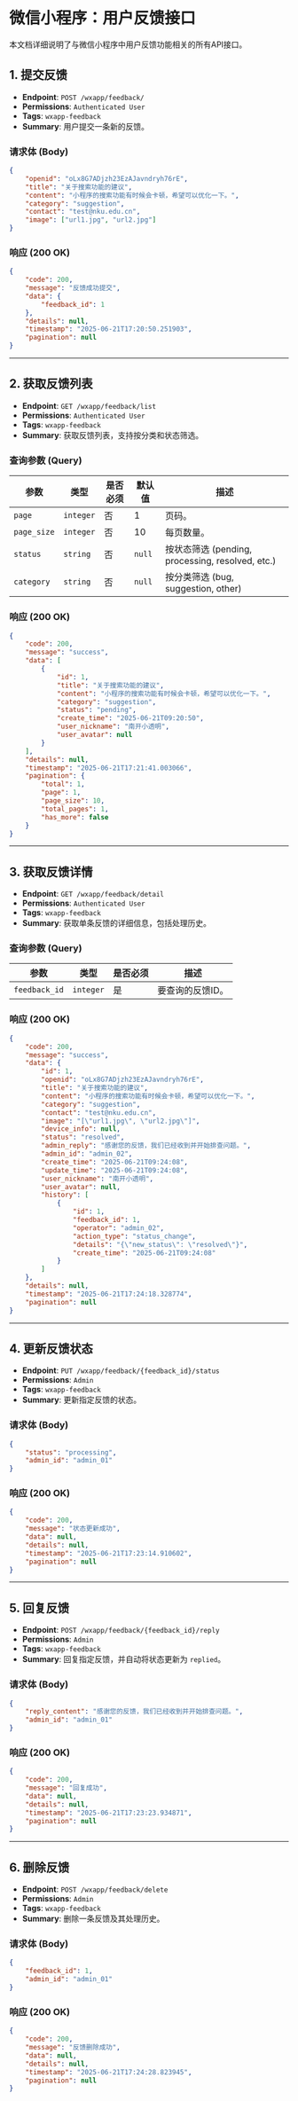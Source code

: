 # 微信小程序：用户反馈接口

本文档详细说明了与微信小程序中用户反馈功能相关的所有API接口。

## 1. 提交反馈

- **Endpoint**: `POST /wxapp/feedback/`
- **Permissions**: `Authenticated User`
- **Tags**: `wxapp-feedback`
- **Summary**: 用户提交一条新的反馈。

### 请求体 (Body)

```json
{
    "openid": "oLx8G7ADjzh23EzAJavndryh76rE",
    "title": "关于搜索功能的建议",
    "content": "小程序的搜索功能有时候会卡顿，希望可以优化一下。",
    "category": "suggestion",
    "contact": "test@nku.edu.cn",
    "image": ["url1.jpg", "url2.jpg"]
}
```

### 响应 (200 OK)

```json
{
    "code": 200,
    "message": "反馈成功提交",
    "data": {
        "feedback_id": 1
    },
    "details": null,
    "timestamp": "2025-06-21T17:20:50.251903",
    "pagination": null
}
```

---

## 2. 获取反馈列表

- **Endpoint**: `GET /wxapp/feedback/list`
- **Permissions**: `Authenticated User`
- **Tags**: `wxapp-feedback`
- **Summary**: 获取反馈列表，支持按分类和状态筛选。

### 查询参数 (Query)

| 参数 | 类型 | 是否必须 | 默认值 | 描述 |
| --- | --- | --- | --- | --- |
| `page` | `integer` | 否 | 1 | 页码。 |
| `page_size` | `integer`| 否 | 10 | 每页数量。 |
| `status` | `string` | 否 | `null`| 按状态筛选 (pending, processing, resolved, etc.) |
| `category`| `string` | 否 | `null`| 按分类筛选 (bug, suggestion, other) |

### 响应 (200 OK)

```json
{
    "code": 200,
    "message": "success",
    "data": [
        {
            "id": 1,
            "title": "关于搜索功能的建议",
            "content": "小程序的搜索功能有时候会卡顿，希望可以优化一下。",
            "category": "suggestion",
            "status": "pending",
            "create_time": "2025-06-21T09:20:50",
            "user_nickname": "南开小透明",
            "user_avatar": null
        }
    ],
    "details": null,
    "timestamp": "2025-06-21T17:21:41.003066",
    "pagination": {
        "total": 1,
        "page": 1,
        "page_size": 10,
        "total_pages": 1,
        "has_more": false
    }
}
```

---

## 3. 获取反馈详情

- **Endpoint**: `GET /wxapp/feedback/detail`
- **Permissions**: `Authenticated User`
- **Tags**: `wxapp-feedback`
- **Summary**: 获取单条反馈的详细信息，包括处理历史。

### 查询参数 (Query)

| 参数 | 类型 | 是否必须 | 描述 |
| --- | --- | --- | --- |
| `feedback_id` | `integer` | 是 | 要查询的反馈ID。 |

### 响应 (200 OK)

```json
{
    "code": 200,
    "message": "success",
    "data": {
        "id": 1,
        "openid": "oLx8G7ADjzh23EzAJavndryh76rE",
        "title": "关于搜索功能的建议",
        "content": "小程序的搜索功能有时候会卡顿，希望可以优化一下。",
        "category": "suggestion",
        "contact": "test@nku.edu.cn",
        "image": "[\"url1.jpg\", \"url2.jpg\"]",
        "device_info": null,
        "status": "resolved",
        "admin_reply": "感谢您的反馈，我们已经收到并开始排查问题。",
        "admin_id": "admin_02",
        "create_time": "2025-06-21T09:24:08",
        "update_time": "2025-06-21T09:24:08",
        "user_nickname": "南开小透明",
        "user_avatar": null,
        "history": [
            {
                "id": 1,
                "feedback_id": 1,
                "operator": "admin_02",
                "action_type": "status_change",
                "details": "{\"new_status\": \"resolved\"}",
                "create_time": "2025-06-21T09:24:08"
            }
        ]
    },
    "details": null,
    "timestamp": "2025-06-21T17:24:18.328774",
    "pagination": null
}
```

---

## 4. 更新反馈状态

- **Endpoint**: `PUT /wxapp/feedback/{feedback_id}/status`
- **Permissions**: `Admin`
- **Tags**: `wxapp-feedback`
- **Summary**: 更新指定反馈的状态。

### 请求体 (Body)

```json
{
    "status": "processing",
    "admin_id": "admin_01"
}
```

### 响应 (200 OK)

```json
{
    "code": 200,
    "message": "状态更新成功",
    "data": null,
    "details": null,
    "timestamp": "2025-06-21T17:23:14.910602",
    "pagination": null
}
```

---

## 5. 回复反馈

- **Endpoint**: `POST /wxapp/feedback/{feedback_id}/reply`
- **Permissions**: `Admin`
- **Tags**: `wxapp-feedback`
- **Summary**: 回复指定反馈，并自动将状态更新为 `replied`。

### 请求体 (Body)

```json
{
    "reply_content": "感谢您的反馈，我们已经收到并开始排查问题。",
    "admin_id": "admin_01"
}
```

### 响应 (200 OK)

```json
{
    "code": 200,
    "message": "回复成功",
    "data": null,
    "details": null,
    "timestamp": "2025-06-21T17:23:23.934871",
    "pagination": null
}
```

---

## 6. 删除反馈

- **Endpoint**: `POST /wxapp/feedback/delete`
- **Permissions**: `Admin`
- **Tags**: `wxapp-feedback`
- **Summary**: 删除一条反馈及其处理历史。

### 请求体 (Body)

```json
{
    "feedback_id": 1,
    "admin_id": "admin_01"
}
```

### 响应 (200 OK)

```json
{
    "code": 200,
    "message": "反馈删除成功",
    "data": null,
    "details": null,
    "timestamp": "2025-06-21T17:24:28.823945",
    "pagination": null
}
``` 